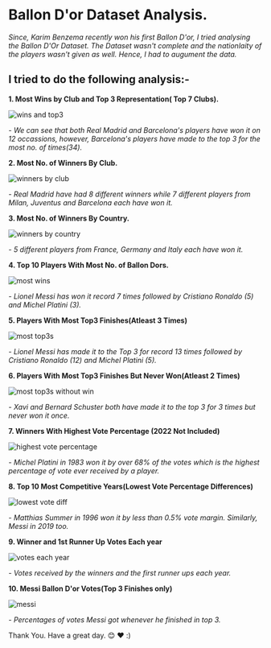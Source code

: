 # Ballon D'or Dataset Analysis.
*Since, Karim Benzema recently won his first Ballon D'or, I tried analysing the Ballon D'Or Dataset. The Dataset wasn't complete and the nationlaity of the players wasn't given as well. Hence, I had to augument the data.*

## I tried to do the following analysis:-

**1. Most Wins by Club and Top 3 Representation( Top 7 Clubs).**

![wins and top3](https://github.com/Kaushal-Dhungel/Ballon-Dor-Analysis/blob/main/figures/1.png)

*- We can see that both Real Madrid and Barcelona's players have won it on 12 occassions, however, Barcelona's players have made to the top 3 for the most no. of times(34).*


**2. Most No. of Winners By Club.**

![winners by club](https://github.com/Kaushal-Dhungel/Ballon-Dor-Analysis/blob/main/figures/2.png)

*- Real Madrid have had 8 different winners while 7 different players from Milan, Juventus and Barcelona each have won it.*


**3. Most No. of Winners By Country.**

![winners by country](https://github.com/Kaushal-Dhungel/Ballon-Dor-Analysis/blob/main/figures/3.png)

*- 5 different players from France, Germany and Italy each have won it.*


**4. Top 10 Players With Most No. of Ballon Dors.**

![most wins](https://github.com/Kaushal-Dhungel/Ballon-Dor-Analysis/blob/main/figures/4.png)

*- Lionel Messi has won it record 7 times followed by Cristiano Ronaldo (5) and Michel Platini (3).*

**5. Players With Most Top3 Finishes(Atleast 3 Times)**

![most top3s](https://github.com/Kaushal-Dhungel/Ballon-Dor-Analysis/blob/main/figures/5.png)

*- Lionel Messi has made it to the Top 3 for record 13 times followed by Cristiano Ronaldo (12) and Michel Platini (5).*

**6. Players With Most Top3 Finishes But Never Won(Atleast 2 Times)**

![most top3s without win](https://github.com/Kaushal-Dhungel/Ballon-Dor-Analysis/blob/main/figures/6.png)

*- Xavi and Bernard Schuster both have made it to the top 3 for 3 times but never won it once.*

**7. Winners With Highest Vote Percentage (2022 Not Included)**

![highest vote percentage](https://github.com/Kaushal-Dhungel/Ballon-Dor-Analysis/blob/main/figures/7.png)

*- Michel Platini in 1983 won it by over 68% of the votes which is the highest percentage of vote ever received by a player.*

**8. Top 10 Most Competitive Years(Lowest Vote Percentage Differences)**

![lowest vote diff](https://github.com/Kaushal-Dhungel/Ballon-Dor-Analysis/blob/main/figures/8.png)

*- Matthias Summer in 1996 won it by less than 0.5% vote margin. Similarly, Messi in 2019 too.*

**9. Winner and 1st Runner Up Votes Each year**

![votes each year](https://github.com/Kaushal-Dhungel/Ballon-Dor-Analysis/blob/main/figures/9.png)

*- Votes received by the winners and the first runner ups each year.*

**10. Messi Ballon D'or Votes(Top 3 Finishes only)**

![messi](https://github.com/Kaushal-Dhungel/Ballon-Dor-Analysis/blob/main/figures/10.png)

*- Percentages of votes Messi got whenever he finished in top 3.*


Thank You. Have a great day. :blush: :heart: :)
